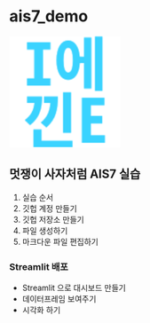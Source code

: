 # ais7_demo

<img src="5_IE.png" width="200" height="200">

## 멋쟁이 사자처럼 AIS7 실습
1. 실습 순서
2. 깃헙 계정 만들기
3. 깃헙 저장소 만들기
4. 파일 생성하기
5. 마크다운 파일 편집하기

### Streamlit 배포 
* Streamlit 으로 대시보드 만들기 
* 데이터프레임 보여주기
* 시각화 하기
